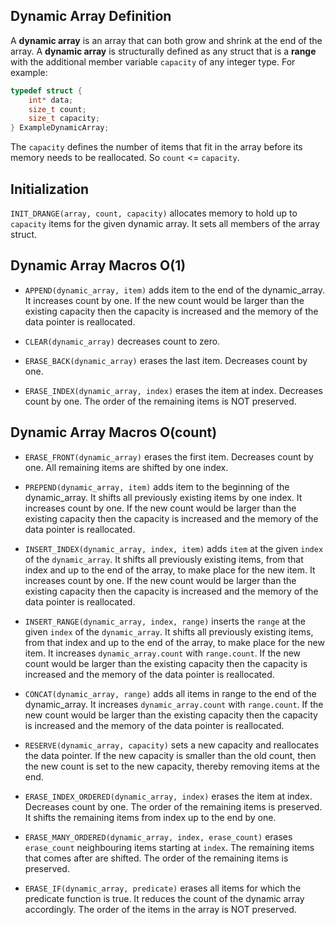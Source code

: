 ## Dynamic Array Definition

A **dynamic array** is an array that can both grow and shrink at the end of the array.
A **dynamic array** is structurally defined as any struct that is a **range**
with the additional member variable `capacity` of any integer type.
For example:

```c
typedef struct {
    int* data;
    size_t count;
    size_t capacity;
} ExampleDynamicArray;
```

The `capacity` defines the number of items that fit in the array
before its memory needs to be reallocated. So `count` <= `capacity`.

## Initialization

`INIT_DRANGE(array, count, capacity)` allocates memory to hold up to `capacity` items
for the given dynamic array. It sets all members of the array struct.

## Dynamic Array Macros O(1)

- `APPEND(dynamic_array, item)` adds item to the end of the dynamic_array.
  It increases count by one.
  If the new count would be larger than the existing capacity then
  the capacity is increased and the memory of the data pointer is reallocated.

- `CLEAR(dynamic_array)` decreases count to zero.

- `ERASE_BACK(dynamic_array)` erases the last item.
  Decreases count by one.

- `ERASE_INDEX(dynamic_array, index)` erases the item at index.
  Decreases count by one.
  The order of the remaining items is NOT preserved.

## Dynamic Array Macros O(count)

- `ERASE_FRONT(dynamic_array)` erases the first item.
  Decreases count by one.
  All remaining items are shifted by one index.

- `PREPEND(dynamic_array, item)` adds item to the beginning of the dynamic_array.
  It shifts all previously existing items by one index.
  It increases count by one.
  If the new count would be larger than the existing capacity then
  the capacity is increased and the memory of the data pointer is reallocated.

- `INSERT_INDEX(dynamic_array, index, item)` adds `item` at the given `index` of the `dynamic_array`.
  It shifts all previously existing items, from that index and up to the end of the array, to make place for the new item.
  It increases count by one.
  If the new count would be larger than the existing capacity then
  the capacity is increased and the memory of the data pointer is reallocated.

- `INSERT_RANGE(dynamic_array, index, range)` inserts the `range` at the given `index` of the `dynamic_array`.
  It shifts all previously existing items, from that index and up to the end of the array, to make place for the new item.
  It increases `dynamic_array.count` with `range.count`.
  If the new count would be larger than the existing capacity then
  the capacity is increased and the memory of the data pointer is reallocated.

- `CONCAT(dynamic_array, range)` adds all items in range to the end of the dynamic_array.
  It increases `dynamic_array.count` with `range.count`.
  If the new count would be larger than the existing capacity then
  the capacity is increased and the memory of the data pointer is reallocated.

- `RESERVE(dynamic_array, capacity)` sets a new capacity and reallocates the data pointer.
  If the new capacity is smaller than the old count,
  then the new count is set to the new capacity, thereby removing items at the end.

- `ERASE_INDEX_ORDERED(dynamic_array, index)` erases the item at index.
  Decreases count by one.
  The order of the remaining items is preserved.
  It shifts the remaining items from index up to the end by one.

- `ERASE_MANY_ORDERED(dynamic_array, index, erase_count)` erases `erase_count` neighbouring items starting at `index`.
  The remaining items that comes after are shifted.
  The order of the remaining items is preserved.

- `ERASE_IF(dynamic_array, predicate)` erases all items for which the
  predicate function is true.
  It reduces the count of the dynamic array accordingly.
  The order of the items in the array is NOT preserved.
